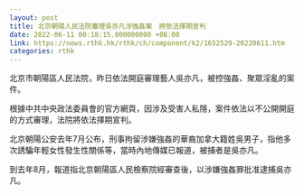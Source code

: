 ```yaml
---
layout: post
title: 北京朝陽人民法院審理吳亦凡涉強姦案　將依法擇期宣判
date: 2022-06-11 00:18:15.000000000 +08:00
link: https://news.rthk.hk/rthk/ch/component/k2/1652529-20220611.htm
categories: rthk
---
```


北京市朝陽區人民法院，昨日依法開庭審理藝人吳亦凡，被控強姦、聚眾淫亂的案件。

根據中共中央政法委員會的官方網頁，因涉及受害人私隱，案件依法以不公開開庭的方式審理，法院將依法擇期宣判。

北京朝陽公安去年7月公布，刑事拘留涉嫌強姦的華裔加拿大籍姓吳男子，指他多次誘騙年輕女性發生性關係等，當時內地傳媒已報道，被捕者是吳亦凡。

到去年8月，報道指北京朝陽區人民檢察院經審查後，以涉嫌強姦罪批准逮捕吳亦凡。
